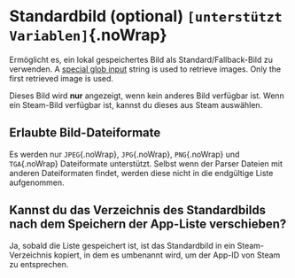 # Standardbild (optional) `[unterstützt Variablen]`{.noWrap}

Ermöglicht es, ein lokal gespeichertes Bild als Standard/Fallback-Bild zu verwenden. A [special glob input](#special-glob-input) string is used to retrieve images. Only the first retrieved image is used.

Dieses Bild wird **nur** angezeigt, wenn kein anderes Bild verfügbar ist. Wenn ein Steam-Bild verfügbar ist, kannst du dieses aus Steam auswählen.

## Erlaubte Bild-Dateiformate

Es werden nur `JPEG`{.noWrap}, `JPG`{.noWrap}, `PNG`{.noWrap} und `TGA`{.noWrap} Dateiformate unterstützt. Selbst wenn der Parser Dateien mit anderen Dateiformaten findet, werden diese nicht in die endgültige Liste aufgenommen.

## Kannst du das Verzeichnis des Standardbilds nach dem Speichern der App-Liste verschieben?

Ja, sobald die Liste gespeichert ist, ist das Standardbild in ein Steam-Verzeichnis kopiert, in dem es umbenannt wird, um der App-ID von Steam zu entsprechen.
